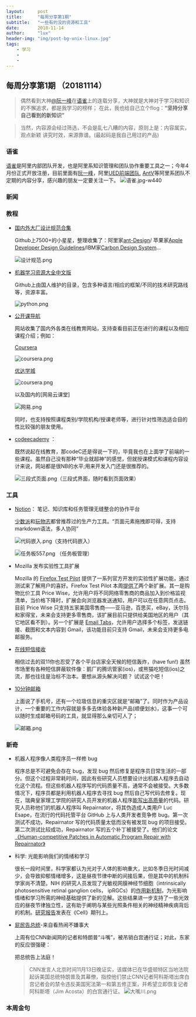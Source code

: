```yaml
---
layout:     post
title:      "每周分享第1期"
subtitle:   "一些有的没的资源和工具"
date:       2018-11-14
author:     "lux"
header-img: "img/post-bg-unix-linux.jpg"
tags:
    - 学习
    - 
    - 
---
```


## 每周分享第1期 （20181114）
> 偶然看到大神[@阮一峰](https://www.yuque.com/ruanyf)在[语雀](https://www.yuque.com/)上的连载分享，大神就是大神对于学习和知识的不懈追求，都是我学习的榜样；
> 在此，我也给自己立个flog：<strong>“坚持分享自己看到的新知识” </strong>

>当然，内容源会经过筛选，不会是乱七八糟的内容，原则上是：内容属实，观点新颖 讲究时效，来源靠谱。(最起码是我自己用过的产品)

### 语雀
[语雀](https://www.yuque.com/)是阿里内部团队开发，也是阿里系知识管理和团队协作重要工具之一；今年4月份正式开放注册，目前里面有[阮一峰](https://www.yuque.com/ruanyf)，阿里[UED前端团队](https://www.yuque.com/es2049), [AntV](https://www.yuque.com/antv)等阿里系团队不定期的内容分享，感兴趣的朋友一定要关注一下。
![语雀.jpg-w440](https://i.loli.net/2018/11/14/5beb9a1adbfd2.jpg)

### 新闻





### 教程
* [国内外大厂设计规范合集](https://github.com/alexpate/awesome-design-systems)

	 Github上7500+的小星星，整理收集了：阿里家[ant-Design](https://ant.design/index-cn)/ 苹果家[Apple Developer Design Guidelines](https://developer.apple.com/design/)/IBM家[Carbon Design System](http://carbondesignsystem.com/)...

	 ![设计规范.png](https://i.loli.net/2018/11/14/5bebcd640d18b.png)

 * [机器学习资源大全中文版](https://github.com/jobbole/awesome-machine-learning-cn)

	Github上由国人维护的目录，包含多种语言/相应的框架/不同的技术研究路线等，资源丰富。

	![python.png](https://i.loli.net/2018/11/14/5bebd3833f0ee.png)

* [公开课导航](http://coursegraph.com/navigation/)

	网站收集了国内外各类在线教育网站，支持查看目前正在进行的课程以及相应课程介绍；例如：

	[Coursera](http://coursegraph.com/provider/coursera)

	![coursera.png](https://i.loli.net/2018/11/14/5bebd5ded325c.png)

	[优达学城](http://coursegraph.com/provider/udacity)

	![coursera.png](https://i.loli.net/2018/11/14/5bebd5ded325c.png)

	以及国内的[网易云课堂]

	![网易.png](https://i.loli.net/2018/11/14/5bebd6c51975b.png)

	同时，也支持按照课程类别/学院机构/授课老师等，进行针对性筛选适合目的性比较强的朋友使用。

* [codeecademy](https://www.codecademy.com) ：

	既然说起在线教育，那codeC还是得说一下的，毕竟我也在上面学了前端的一些课程。虽然自己没有那种“毕业就超神”的感觉，但就授课模式和课程内容设计来说，网站都是很NB的水平;用来开发入门还是很推荐的。

	![三段式页面.png](https://i.loli.net/2018/11/14/5bebdbfd4e669.png)（三段式界面，随时看到页面效果）

### 工具
* [Notion](https://www.notion.so/)： 笔记、知识库和任务管理无缝整合的协作平台

	[少数派](https://sspai.com/post/39694)和[玩物志](https://ruterly.com/2018/01/13/Everything-is-Block-in-Notion/)都曾推荐过的生产力工具。“页面元素拖拽即可得，支持markdown语法，多人协同”

	![代码嵌入.png](https://i.loli.net/2018/11/14/5bebc7c5a021c.png)（支持代码嵌入）

	![任务板557.png](https://i.loli.net/2018/11/14/5bebc7c5ad1f4.png) （任务板管理）

* Mozilla 发布实验性工具扩展

	Mozilla 的 [Firefox Test Pilot](https://testpilot.firefox.com/) 提供了一系列官方开发的实验性扩展功能，通过测试来了解用户的喜好。Firefox Test Pilot 本周[提供了](https://testpilot.firefox.com/)两个新扩展。其一是购物比价工具 Price Wise，允许用户将不同网络零售商的商品加入到价格监视清单，当价格下降时，扩展会向浏览器发送通知，用户可以在任意网页点击。目前 Price Wise 只支持五家美国零售商——亚马逊，百思买，eBay，沃尔玛和家得宝，未来会支持更多零售商，该扩展目前只提供给美国地区的用户（其它地区看不到）。另一个扩展是 [Email Tabs](https://testpilot.firefox.com/experiments/email-tabs)，允许用户选择多个标签，发送链接、截图和文本内容到 Gmail，该功能目前只支持 Gmail，未来会支持更多电邮服务。

* [在线短信接收](https://www.pdflibr.com/)

	相信过去的双11你也忍受了各个平台店家全天候的短信轰炸，(have fun!)  虽然市场里有各种短信屏蔽软件像：鹅厂的腾讯管家(ios)，或熊猫吃短信(ios)之流，那也往往是治标不治本。要想从源头解决问题？ 试试这个吧！

* [10分钟邮箱](http://mail.bccto.me/)

	上面说了手机号，还有一个垃圾信息的重灾区就是“邮箱”了。同时作为产品设计，一个重要的工作内容就是多多去体验各种新产品(顺便划水)，这事一个可以随时生成邮箱号码的工具，就显得那么亲切可人了；

	![邮箱.png](https://i.loli.net/2018/11/14/5bebde3241bdc.png)

### 新奇
* 机器人程序像人类程序员一样修 bug

	程序总是不可避免会存在 bug，发现 bug 然后修复是程序员日常生活的一部分。但这个过程非常耗时间，因此有些研究人员想要设计出机器人程序去自动化这个流程。但这些机器人程序写的代码质量不高，通常不会被接受。大多数情况下，程序员都是利用机器人程序去寻找 bug 然后自己写代码去修复。现在，瑞典皇家理工学院的研究人员开发的机器人程序[能写出高质量](https://www.technologyreview.com/s/612336/a-bot-disguised-as-a-human-software-developer-fixes-bugs/)的代码。研究人员称他们的机器人程序叫 Repairnator，将其伪造成人类用户 Luc Esape，在流行的代码托管平台 GitHub 上与人类开发者竞争修 bug。第一次测试不成功，Repairnator 写的代码质量太低而没有被发现 bug 的项目接受。第二次测试比较成功，Repairnator 写的五个补丁被接受了。他们的论文[《Human-competitive Patches in Automatic Program Repair with Repairnator》](https://arxiv.org/abs/1810.05806)

* 科学: 光能影响我们的情绪和学习

	很长一段时间里，科学家都认为光对于人体的影响重大，比如冬季日光时间减少，会导致抑郁情绪增多，这是昼夜节律中断的间接后果，但是其中的机制科学家尚不清楚。NIH 的研究人员发现了光敏视网膜神经节细胞（intrinsically photosensitive retinal ganglion cells， ipRGCs）的[作用新机制](http://www.ebiotrade.com/newsf/2018-11/20181112170700426.htm)，为光影响情绪和学习所需的神经基础提供了新的见解。这些结果进一步支持了一些光效应的昼夜节律独立性，这有助于阐明与某些光照条件相关的神经精神疾病背后的机制。[研究报告](https://www.ncbi.nlm.nih.gov/pubmed/30173913)发表在《Cell》期刊上。

* [屁民告总统](https://mp.weixin.qq.com/s?__biz=NzgzNTc1NTIx&mid=2653463857&idx=1&sn=e968bee8ec46b06e07edce54f63dc0e4&chksm=1d579bbf2a2012a9763017425601b063bfe42f09dbfd39997a8ffea39a17730c6052b67b66ea&scene=0#rd)-来自看热闹不嫌事大

	上周有位CNN新闻网的记者和特朗普“斗嘴”，被吊销白宫通行证；对此，东家的反应很强硬：

	把总统告上法庭！

	>CNN发言人北京时间11月13日晚证实，该媒体已在华盛顿特区当地法院起诉美国总统特朗普及其幕僚，指控他们禁止CNN记者阿科斯塔出席白宫记者会的禁令违反美国宪法第一和第五修正案，并希望立即恢复记者阿科斯塔（Jim Acosta）的白宫通行证。
	![大嘴川.png](https://i.loli.net/2018/11/14/5bebe2ee1198d.png)

### 本周金句
